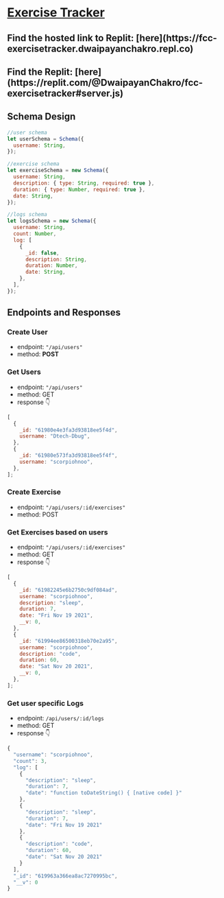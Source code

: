 # [Exercise Tracker](https://www.freecodecamp.org/learn/apis-and-microservices/apis-and-microservices-projects/exercise-tracker)

<h2>Find the hosted link to Replit: [here](https://fcc-exercisetracker.dwaipayanchakro.repl.co) </h2>

<h2>Find the Replit: [here](https://replit.com/@DwaipayanChakro/fcc-exercisetracker#server.js)</h2>

## Schema Design

```js
//user schema
let userSchema = Schema({
  username: String,
});

//exercise schema
let exerciseSchema = new Schema({
  username: String,
  description: { type: String, required: true },
  duration: { type: Number, required: true },
  date: String,
});

//logs schema
let logsSchema = new Schema({
  username: String,
  count: Number,
  log: [
    {
      _id: false,
      description: String,
      duration: Number,
      date: String,
    },
  ],
});
```

## Endpoints and Responses

### Create User

- endpoint: `"/api/users"`
- method: **POST**

### Get Users

- endpoint: `"/api/users"`
- method: GET
- response 👇

```js
[
  {
    _id: "61980e4e3fa3d93818ee5f4d",
    username: "Dtech-Dbug",
  },
  {
    _id: "61980e573fa3d93818ee5f4f",
    username: "scorpiohnoo",
  },
];
```

### Create Exercise

- endpoint: `"/api/users/:id/exercises"`
- method: POST

### Get Exercises based on users

- endpoint: `"/api/users/:id/exercises"`
- method: GET
- response 👇

```js
[
  {
    _id: "61982245e6b2750c9df084ad",
    username: "scorpiohnoo",
    description: "sleep",
    duration: 7,
    date: "Fri Nov 19 2021",
    __v: 0,
  },
  {
    _id: "61994ee86500318eb70e2a95",
    username: "scorpiohnoo",
    description: "code",
    duration: 60,
    date: "Sat Nov 20 2021",
    __v: 0,
  },
];
```

### Get user specific Logs

- endpoint: `/api/users/:id/logs`
- method: GET
- response 👇

```js
{
  "username": "scorpiohnoo",
  "count": 3,
  "log": [
    {
      "description": "sleep",
      "duration": 7,
      "date": "function toDateString() { [native code] }"
    },
    {
      "description": "sleep",
      "duration": 7,
      "date": "Fri Nov 19 2021"
    },
    {
      "description": "code",
      "duration": 60,
      "date": "Sat Nov 20 2021"
    }
  ],
  "_id": "619963a366ea8ac7270995bc",
  "__v": 0
}
```
